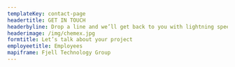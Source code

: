 ```yaml
---
templateKey: contact-page
headertitle: GET IN TOUCH
headerbyline: Drop a line and we’ll get back to you with lightning speed
headerimage: /img/chemex.jpg
formtitle: Let’s talk about your project
employeetitle: Employees
mapiframe: Fjell Technology Group
---
```


